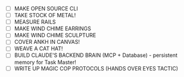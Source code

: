 - [ ] MAKE OPEN SOURCE CLI
- [ ] TAKE STOCK OF METAL!
- [ ] MEASURE RAILS
- [ ] MAKE WIND CHIME EARRINGS
- [ ] MAKE WIND CHIME SCULPTURE
- [ ] COVER ANKH IN CANVAS!
- [ ] WEAVE A CAT HAT!
- [ ] BUILD CLAUDE'S BACKEND BRAIN (MCP + Database) - persistent memory for Task Master!
- [ ] WRITE UP MAGIC COP PROTOCOLS (HANDS OVER EYES TACTIC)